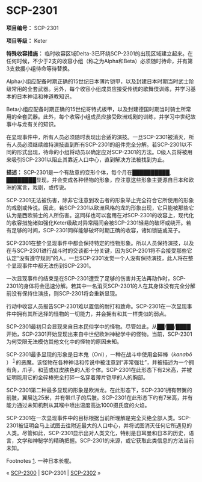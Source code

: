 # SCP-2301
                        


**项目编号：** SCP-2301

**项目等级：** Keter

**特殊收容措施：** 临时收容区域Delta-3已环绕SCP-2301的出现区域建立起来。在任何时候，不少于2支的收容小组（称之为Alpha和Beta）必须随时待命，并有第3支救援小组待命等待替换。

Alpha小组应配备时期正确的15世纪日本薄片铠甲，以及封建日本时期当时武士阶级常用的全套武器。另外，每个收容小组成员应接受传统的歌舞伎训练，并学习基本的日本神话和神道教知识。

Beta小组应配备时期正确的15世纪哥特式板甲，以及封建德国时期当时骑士所常用的全套武器。此外，每个收容小组成员应接受欧洲戏剧的训练，并学习中世纪故事中与龙有关的知识。

在显现事件中，所有人员必须随时表现出合适的演技。一旦SCP-2301被消灭，所有人员必须继续维持演技直到所有SCP-2301的组件完全分解。若SCP-2301以不同的形式出现，待命的小组将动员以确定应对SCP-2301的方法。D级人员将被用来吸引SCP-2301以阻止其靠近人口中心，直到解决方法被找到为止。

**描述：** SCP-2301是一个有敌意的变形个体，每个月在██████████, ████████显现，并会变成各种怪物的形象，应注意这些形象主要源自日本和欧洲的寓言，戏剧，或传说。

SCP-2301无法被伤害，除非它注意到攻击者的形象举止完全符合它所使用的形象的戏剧或传说。因此，若SCP-2301以欧洲风格的龙的形象出现，它只能被那些它认为是西欧骑士的人所伤害。这同样也可以套用在对SCP-2301的收容上，现代化的收容措施诸如强化Keter级敌对异常隔间会被SCP-2301轻易的破坏或绕开。若有足够的时间，SCP-2301同样能够破坏时期正确的收容，诸如锁链或笼子。

SCP-2301在整个显现事件中都会保持特定的怪物形象。所以人员保持演技，以及在与SCP-2301进行战斗时的交谈都十分关键，因为SCP-2301将不会接受那些它认定“没有遵守规则”的人。一旦SCP-2301发觉一个人没有保持演技，此人将在整个显现事件中都无法伤到SCP-2301。

一次显现事件的结束是在SCP-2301遭受了足够的伤害并无法再动作时，SCP-2301的身体将会迅速分解。若其中一名消灭SCP-2301的人在其身体没有完全分解前没有保持住演技，则SCP-2301将会重新显现。

行动中收容人员报告SCP-2301难以置信的耐打和致命。SCP-2301在一次显现事件中拥有其所选择的怪物的一切能力，并会拥有和其一样类似的弱点。

SCP-2301最初只会显现来自日本民俗学中的怪物。尽管如此，从██/██/████开始，SCP-2301开始显现出来自中世纪欧洲神秘学中的怪物。当前，SCP-2301为何受限无法模仿其他文化中的怪物的原因未知。

SCP-2301最多显现的形象是日本鬼（Oni），一种在战斗中使用金碎棒（*kanabō* ）<sup class='footnoteref'>
 <a shape='rect' class='footnoteref' id='footnoteref-1' href='javascript:;' onclick='WIKIDOT.page.utils.scrollToReference(&apos;footnote-1&apos;)'>1</a>
</sup>的恶魔。该怪物在各种神话和传说中被注意到“非常强壮”，并被描述为一个拥有角，爪子，和蓝或红皮肤色的人形个体。SCP-2301在此形态下有2米高，并被证明能用它的金碎棒完全打碎一名穿着薄片铠甲的人的胸部。

SCP-2301第二种最多显现的形象是欧洲龙。在此形态下，SCP-2301拥有带翼的前肢，翼展达25米，并有带爪子的后肢。SCP-2301在此形态下约有7米高，并有能力通过未知机制从其喉中喷出温度高达1000摄氏度的火焰。

SCP-2301在一次显现事件中的目标根据当前所理解是完全灭绝全部人类。SCP-2301被证明会马上试图去往附近最大的人口中心，并将试图消灭任何它所遇见的人类。尽管如此，SCP-2301显示出对人类文化，特别是日耳曼和日本的历史，语言，文学和神秘学的精确把握。SCP-2301的来源，或它获取此类信息的方法当前未知。


Footnotes
<a shape='rect' href='javascript:;' onclick='WIKIDOT.page.utils.scrollToReference(&apos;footnoteref-1&apos;)'>1</a>. 一种日本长棍。



« [SCP-2300](/scp-2300) | SCP-2301 | <a shape='rect' class='newpage' href='/scp-2302'>SCP-2302</a> »





                    